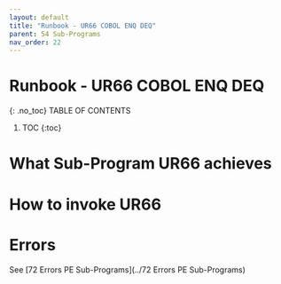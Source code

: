 ```yaml
---
layout: default
title: "Runbook - UR66 COBOL ENQ DEQ"
parent: 54 Sub-Programs
nav_order: 22
---
```


# Runbook - UR66 COBOL ENQ DEQ
{: .no_toc}
TABLE OF CONTENTS 
1. TOC
{:toc}  

# What Sub-Program UR66 achieves

# How to invoke UR66

# Errors
See [72 Errors PE Sub-Programs](../72 Errors PE Sub-Programs)
